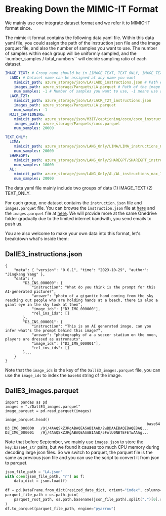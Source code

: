 # Breaking Down the MIMIC-IT Format

We mainly use one integrate dataset format and we refer it to MIMIC-IT format since.

The mimic-it format contains the following data yaml file. Within this data yaml file, you could assign the path of the instruction json file and the image parquet file, and also the number of samples you want to use. The number of samples within each group will be uniformly sampled, and the `number_samples / total_numbers`` will decide sampling ratio of each dataset.

```yaml
IMAGE_TEXT: # Group name should be in [IMAGE_TEXT, TEXT_ONLY, IMAGE_TEXT_IN_CONTEXT]
  LADD: # Dataset name can be assigned at any name you want
    mimicit_path: azure_storage/json/LA/LADD_instructions.json # Path of the instruction json file
    images_path: azure_storage/Parquets/LA.parquet # Path of the image parquet file
    num_samples: -1 # Number of samples you want to use, -1 means use all samples, if not set, default is -1.
  LACR_T2T:
    mimicit_path: azure_storage/json/LA/LACR_T2T_instructions.json
    images_path: azure_storage/Parquets/LA.parquet
    num_samples: -1
  M3IT_CAPTIONING:
    mimicit_path: azure_storage/json/M3IT/captioning/coco/coco_instructions.json
    images_path: azure_storage/Parquets/coco.parquet
    num_samples: 20000

TEXT_ONLY:
  LIMA:
    mimicit_path: azure_storage/json/LANG_Only/LIMA/LIMA_instructions_max_1K_tokens.json
    num_samples: 20000
  SHAREGPT:
    mimicit_path: azure_storage/json/LANG_Only/SHAREGPT/SHAREGPT_instructions_max_1K_tokens.json
    num_samples: 10000
  AL:
    mimicit_path: azure_storage/json/LANG_Only/AL/AL_instructions_max_1K_tokens.json
    num_samples: 20000
```

The data yaml file mainly include two groups of data (1) IMAGE_TEXT (2) TEXT_ONLY. 

For each group, one dataset contains the `instruction.json` file and `images.parquet` file. You can browse the `instruction.json` file at [here](https://entuedu-my.sharepoint.com/:f:/g/personal/libo0013_e_ntu_edu_sg/Eo9bgNV5cjtEswfA-HfjNNABiKsjDzSWAl5QYAlRZPiuZA?e=nNUhJH) and the `images.parquet` file at [here](https://entuedu-my.sharepoint.com/:f:/g/personal/libo0013_e_ntu_edu_sg/EmwHqgRtYtBNryTcFmrGWCgBjvWQMo1XeCN250WuM2_51Q?e=sCymXx). We will provide more at the same Onedrive folder gradually due to the limited internet bandwith, you send emails to push us.

You are also welcome to make your own data into this format, let's breakdown what's inside them:

## DallE3_instructions.json
```
{
	"meta": { "version": "0.0.1", "time": "2023-10-29", "author": "Jingkang Yang" },
	"data": {
		"D3_INS_000000": {
			"instruction": "What do you think is the prompt for this AI-generated picture?",
			"answer": "photo of a gigantic hand coming from the sky reaching out people who are holding hands at a beach, there is also a giant eye in the sky look at them",
			"image_ids": ["D3_IMG_000000"],
			"rel_ins_ids": []
		},
		"D3_INS_000001": {
			"instruction": "This is an AI generated image, can you infer what's the prompt behind this image?",
			"answer": "photography of a a soccer stadium on the moon, players are dressed as astronauts",
			"image_ids": ["D3_IMG_000001"],
			"rel_ins_ids": []
		}...
    }
}
```

Note that the `image_ids` is the key of the `DallE3_images.parquet` file, you can use the `image_ids` to index the `base64` string of the image.

## DallE3_images.parquet

```
import pandas as pd
images = "./DallE3_images.parquet"
image_parquet = pd.read_parquet(images)

image_parquet.head()
	                                                            base64
D3_IMG_000000	/9j/4AAQSkZJRgABAQEASABIAAD/2wBDAAEBAQEBAQEBAQ...
D3_IMG_000001	/9j/4AAQSkZJRgABAQEASABIAAD/5FolU0NBTEFETwAAAg...
```


Note that before September, we mainly use `images.json` to store the `key:base64_str` pairs, but we found it causes too much CPU memory during decoding large json files. So we switch to parquet, the parquet file is the same as previous json file and you can use the script to convert it from json to parquet.

```python
json_file_path = "LA.json"
with open(json_file_path, "r") as f:
    data_dict = json.load(f)
    
df = pd.DataFrame.from_dict(resized_data_dict, orient="index", columns=["base64"])
parquet_file_path = os.path.join(
    parquet_root_path, os.path.basename(json_file_path).split(".")[0].replace("_image", "") + ".parquet"
)
df.to_parquet(parquet_file_path, engine="pyarrow")
```